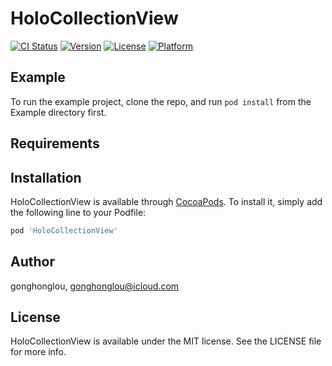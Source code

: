 # HoloCollectionView

[![CI Status](https://img.shields.io/travis/gonghonglou/HoloCollectionView.svg?style=flat)](https://travis-ci.org/gonghonglou/HoloCollectionView)
[![Version](https://img.shields.io/cocoapods/v/HoloCollectionView.svg?style=flat)](https://cocoapods.org/pods/HoloCollectionView)
[![License](https://img.shields.io/cocoapods/l/HoloCollectionView.svg?style=flat)](https://cocoapods.org/pods/HoloCollectionView)
[![Platform](https://img.shields.io/cocoapods/p/HoloCollectionView.svg?style=flat)](https://cocoapods.org/pods/HoloCollectionView)

## Example

To run the example project, clone the repo, and run `pod install` from the Example directory first.

## Requirements

## Installation

HoloCollectionView is available through [CocoaPods](https://cocoapods.org). To install
it, simply add the following line to your Podfile:

```ruby
pod 'HoloCollectionView'
```

## Author

gonghonglou, gonghonglou@icloud.com

## License

HoloCollectionView is available under the MIT license. See the LICENSE file for more info.
